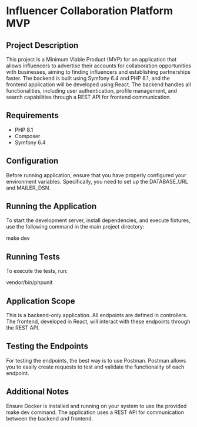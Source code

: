 # Influencer Collaboration Platform MVP

## Project Description

This project is a Minimum Viable Product (MVP) for an application that allows influencers to advertise their accounts for collaboration opportunities with businesses, aiming to finding influencers and establishing partnerships faster. The backend is built using Symfony 6.4 and PHP 8.1, and the frontend application will be developed using React. The backend handles all functionalities, including user authentication, profile management, and search capabilities through a REST API for frontend communication.

## Requirements

- PHP 8.1
- Composer
- Symfony 6.4

## Configuration
Before running application, ensure that you have properly configured your environment variables. Specifically, you need to set up the DATABASE_URL and MAILER_DSN.

## Running the Application
To start the development server, install dependencies, and execute fixtures, use the following command in the main project directory:

make dev

## Running Tests
To execute the tests, run:

vendor/bin/phpunit

## Application Scope
This is a backend-only application. All endpoints are defined in controllers. The frontend, developed in React, will interact with these endpoints through the REST API.

## Testing the Endpoints
For testing the endpoints, the best way is to use Postman. Postman allows you to easily create requests to test and validate the functionality of each endpoint.

## Additional Notes
Ensure Docker is installed and running on your system to use the provided make dev command.
The application uses a REST API for communication between the backend and frontend.
